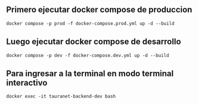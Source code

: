 ## Primero ejecutar docker compose de produccion

~~~
docker compose -p prod -f docker-compose.prod.yml up -d --build
~~~

## Luego ejecutar docker compose de desarrollo

~~~
docker compose -p dev -f docker-compose.dev.yml up -d --build
~~~

## Para ingresar a la terminal en modo terminal interactivo

~~~
docker exec -it tauranet-backend-dev bash
~~~


